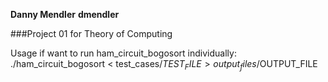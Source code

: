 **Danny Mendler**
**dmendler**

###Project 01 for Theory of Computing

Usage if want to run ham_circuit_bogosort individually:
./ham_circuit_bogosort < test_cases/$TEST_FILE > output_files/$OUTPUT_FILE
